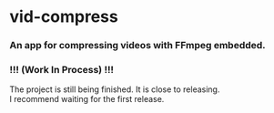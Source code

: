 # vid-compress  

### An app for compressing videos with FFmpeg embedded.  
### !!! (Work In Process) !!!
The project is still being finished. It is close to releasing.  
I recommend waiting for the first release.
